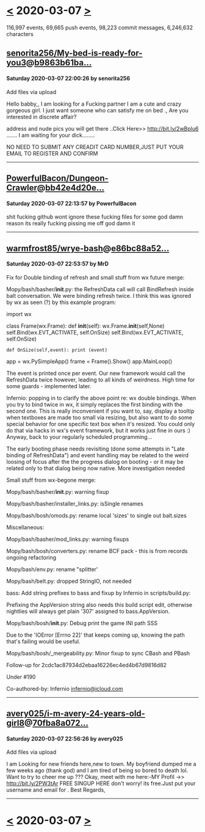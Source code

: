# [<](2020-03-06.md) 2020-03-07 [>](2020-03-08.md)

116,997 events, 69,665 push events, 98,223 commit messages, 6,246,632 characters


## [senorita256/My-bed-is-ready-for-you3](https://github.com/senorita256/My-bed-is-ready-for-you3)@[b9863b61ba...](https://github.com/senorita256/My-bed-is-ready-for-you3/commit/b9863b61ba9852818b14bbd7d5a7e3430537c5d1)
#### Saturday 2020-03-07 22:00:26 by senorita256

Add files via upload

Hello babby,,
I am looking for a Fucking partner I am a cute and crazy gorgeous girl.
I just want someone who can satisfy me on bed .,  Are you interested in discrete affair? 

address and nude pics you will get there ..Click Here>> http://bit.ly/2wBplu6 
....... I am waiting for your dick........

NO NEED TO SUBMIT ANY CREADIT  CARD NUMBER,JUST PUT YOUR EMAIL TO REGISTER AND CONFIRM

---
## [PowerfulBacon/Dungeon-Crawler](https://github.com/PowerfulBacon/Dungeon-Crawler)@[bb42e4d20e...](https://github.com/PowerfulBacon/Dungeon-Crawler/commit/bb42e4d20ecce87f1bb4b3e910cc2c1766ba4e6f)
#### Saturday 2020-03-07 22:13:57 by PowerfulBacon

shit fucking github wont ignore these fucking files for some god damn reason its really fucking pissing me off god damn it

---
## [warmfrost85/wrye-bash](https://github.com/warmfrost85/wrye-bash)@[e86bc88a52...](https://github.com/warmfrost85/wrye-bash/commit/e86bc88a52f6695456cbffaa337e3c76b0263204)
#### Saturday 2020-03-07 22:53:57 by MrD

Fix for Double binding of refresh and small stuff from wx future merge:

Mopy/bash/basher/__init__.py: the RefreshData call will call BindRefresh
inside balt conversation. We were binding refresh twice. I think this
was ignored by wx as seen (?) by this example program:

import wx

class Frame(wx.Frame):
    def __init__(self):
        wx.Frame.__init__(self,None)
        self.Bind(wx.EVT_ACTIVATE, self.OnSize)
        self.Bind(wx.EVT_ACTIVATE, self.OnSize)

    def OnSize(self,event): print (event)

app = wx.PySimpleApp()
frame = Frame().Show()
app.MainLoop()

The event is printed once per event. Our new framework would call the
RefreshData twice however, leading to all kinds of weirdness. High time
for some guards - implemented later.

Infernio: popping in to clarify the above point re: wx double bindings.
When you try to bind twice in wx, it simply replaces the first binding
with the second one. This is really inconvenient if you want to, say,
display a tooltip when textboxes are made too small via resizing, but
also want to do some special behavior for one specific text box when
it's resized. You could only do that via hacks in wx's event framework,
but it works just fine in ours :)
Anyway, back to your regularly scheduled programming...

The early booting phase needs revisiting (done some attempts in "Late
binding of RefreshData") and event handling may be related to the weird
loosing of focus after the the progress dialog on booting - or it may be
related only to that dialog being now native. More investigation needed

Small stuff from wx-begone merge:

Mopy/bash/basher/__init__.py: warning fixup

Mopy/bash/basher/installer_links.py: isSingle renames

Mopy/bash/bosh/omods.py: rename local 'sizes' to single out balt.sizes

Miscellaneous:

Mopy/bash/basher/mod_links.py: warning fixups

Mopy/bash/bosh/converters.py: rename BCF pack - this is from records
ongoing refactoring

Mopy/bash/env.py: rename "splitter'

Mopy/bash/belt.py: dropped StringIO, not needed

bass: Add string prefixes to bass and fixup by Infernio in
scripts/build.py:

Prefixing the AppVersion string also needs this build script edit,
otherwise nightlies will always get plain '307' assigned to
bass.AppVersion.

Mopy/bash/bosh/__init__.py:
Debug print the game INI path SSS

Due to the 'IOError [Errno 22]' that keeps coming up, knowing the path
that's failing would be useful.

Mopy/bash/bosh/_mergeability.py:
Minor fixup to sync CBash and PBash

Follow-up for 2cdc1ac87934d2ebaa16226ec4ed4b67d9816d82

Under #190

Co-authored-by: Infernio <infernio@icloud.com>

---
## [avery025/i-m-avery-24-years-old-girl8](https://github.com/avery025/i-m-avery-24-years-old-girl8)@[70fba8a072...](https://github.com/avery025/i-m-avery-24-years-old-girl8/commit/70fba8a0725aba01ea21bd3725433e2318e9d1a1)
#### Saturday 2020-03-07 22:56:26 by avery025

Add files via upload

I am Looking for new friends here,new to town.
My boyfriend dumped me a few weeks ago (thank god) and I am tired of being so bored to death lol.
Want to try to cheer me up ??? Okay, meet with me here:-MY Profil ->> http://bit.ly/2PW3tAr
FREE SINGUP HERE
don't worry! its free.Just put your username and email for . Best Regards,

---

# [<](2020-03-06.md) 2020-03-07 [>](2020-03-08.md)

